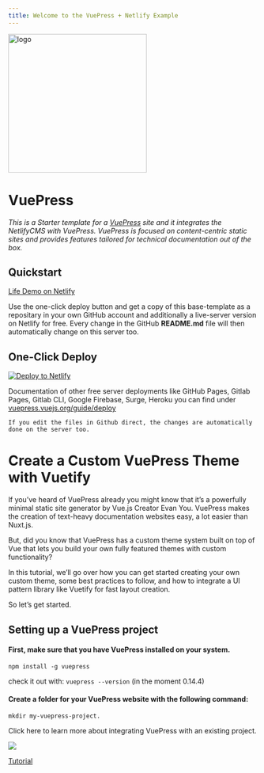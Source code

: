 ```yaml
---
title: Welcome to the VuePress + Netlify Example 
---  
```


<a href="https://vuepress.vuejs.org/" target="_blank" rel="nofollow">
    <img width="280" src="https://res.cloudinary.com/iicamp/image/upload/v1473313729/brokers_dfrhiy.svg" alt="logo" />
</a>  
  

# VuePress

*This is a Starter template for a [VuePress](https://vuepress.vuejs.org) site and it integrates the NetlifyCMS with VuePress. 
VuePress is focused on content-centric static sites and provides features tailored for technical documentation out of the box.*




## Quickstart 

[Life Demo on Netlify](https://pedantic-shannon-ec4e1f.netlify.com)

Use the one-click deploy button and get a copy of this base-template as a repositary in your own GitHub account and additionally
a live-server version on Netlify for free. Every change in the GitHub **README.md** file will then automatically change 
on this server too.


## One-Click Deploy

[![Deploy to Netlify](https://www.netlify.com/img/deploy/button.svg)](https://app.netlify.com/start/deploy?repository=https://github.com/iwilfried/vuepress-boilerplate)

Documentation of other free server deployments like GitHub Pages, Gitlab Pages, Gitlab CLI, Google Firebase, Surge, Heroku 
you can find under [vuepress.vuejs.org/guide/deploy](https://vuepress.vuejs.org/guide/deploy.html)

``If you edit the files in Github direct, the changes are automatically done on the server too.``



# Create a Custom VuePress Theme with Vuetify

If you’ve heard of VuePress already you might know that it’s a powerfully minimal static site generator by Vue.js Creator Evan You. VuePress makes the creation of text-heavy documentation websites easy, a lot easier than Nuxt.js.

But, did you know that VuePress has a custom theme system built on top of Vue that lets you build your own fully featured themes with custom functionality?

In this tutorial, we’ll go over how you can get started creating your own custom theme, some best practices to follow, and how to integrate a UI pattern library like Vuetify for fast layout creation.

So let’s get started.

## Setting up a VuePress project

#### First, make sure that you have VuePress installed on your system.

`npm install -g vuepress`

check it out with: `vuepress --version` (in the moment 0.14.4)

#### Create a folder for your VuePress website with the following command:

`mkdir my-vuepress-project.`

Click here to learn more about integrating VuePress with an existing project.

![](https://res.cloudinary.com/iicamp/image/upload/v1537965927/VuePress-Tutorial/vuepress-project.png)

[Tutorial](https://medium.com/vue-mastery/how-to-create-a-custom-vuepress-theme-with-vuetify-651b7d7e5092)
